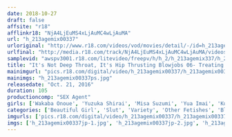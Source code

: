 ```yaml
---
date: 2018-10-27
draft: false
affsite: "r18"
afflinkr18: "NjA4LjEuMS4xLjAuMC4wLjAuMA"
url: "h_213agemix00337"
urloriginal: "http://www.r18.com/videos/vod/movies/detail/-/id=h_213agemix00337"
urlfinal: "http://media.r18.com/track/NjA4LjEuMS4xLjAuMC4wLjAuMA/videos/vod/movies/detail/-/id=h_213agemix00337"
samplevid: "awspv3001.r18.com/litevideo/freepv/h/h_2/h_213agemix337/h_213agemix337_dmb_s.mp4"
title: "It's Not Deep Throat, It's Hip Thrusting Blowjobs 06- Treating Them Like Sex Sleeves. Thrust Your Hips At Whatever Speed And Angle You Like And Unload Inside!-"
mainimgurl: "pics.r18.com/digital/video/h_213agemix00337/h_213agemix00337ps.jpg"
mainimgs: "h_213agemix00337ps.jpg"
releasedate: "Oct. 21, 2016"
duration: 105
productioncomp: "SEX Agent"
girls: ['Wakaba Onoue', 'Yuzuka Shirai', 'Misa Suzumi', 'Yua Imai', 'Kurumi Tamaki', 'Juri Ogawa', 'Riko Kayahawa', 'Kanon Hoshimiya']
categories: ['Beautiful Girl', 'Slut', 'Variety', 'Other Fetishes', 'Blowjob', 'Deep Throat', 'Hi-Def']
imgurls: ['pics.r18.com/digital/video/h_213agemix00337/h_213agemix00337jp-1.jpg', 'pics.r18.com/digital/video/h_213agemix00337/h_213agemix00337jp-2.jpg', 'pics.r18.com/digital/video/h_213agemix00337/h_213agemix00337jp-3.jpg', 'pics.r18.com/digital/video/h_213agemix00337/h_213agemix00337jp-4.jpg', 'pics.r18.com/digital/video/h_213agemix00337/h_213agemix00337jp-5.jpg', 'pics.r18.com/digital/video/h_213agemix00337/h_213agemix00337jp-6.jpg', 'pics.r18.com/digital/video/h_213agemix00337/h_213agemix00337jp-7.jpg', 'pics.r18.com/digital/video/h_213agemix00337/h_213agemix00337jp-8.jpg', 'pics.r18.com/digital/video/h_213agemix00337/h_213agemix00337jp-9.jpg', 'pics.r18.com/digital/video/h_213agemix00337/h_213agemix00337jp-10.jpg', 'pics.r18.com/digital/video/h_213agemix00337/h_213agemix00337jp-11.jpg', 'pics.r18.com/digital/video/h_213agemix00337/h_213agemix00337jp-12.jpg', 'pics.r18.com/digital/video/h_213agemix00337/h_213agemix00337jp-13.jpg', 'pics.r18.com/digital/video/h_213agemix00337/h_213agemix00337jp-14.jpg', 'pics.r18.com/digital/video/h_213agemix00337/h_213agemix00337jp-15.jpg', 'pics.r18.com/digital/video/h_213agemix00337/h_213agemix00337jp-16.jpg', 'pics.r18.com/digital/video/h_213agemix00337/h_213agemix00337jp-17.jpg', 'pics.r18.com/digital/video/h_213agemix00337/h_213agemix00337jp-18.jpg']
imgs: ['h_213agemix00337jp-1.jpg', 'h_213agemix00337jp-2.jpg', 'h_213agemix00337jp-3.jpg', 'h_213agemix00337jp-4.jpg', 'h_213agemix00337jp-5.jpg', 'h_213agemix00337jp-6.jpg', 'h_213agemix00337jp-7.jpg', 'h_213agemix00337jp-8.jpg', 'h_213agemix00337jp-9.jpg', 'h_213agemix00337jp-10.jpg', 'h_213agemix00337jp-11.jpg', 'h_213agemix00337jp-12.jpg', 'h_213agemix00337jp-13.jpg', 'h_213agemix00337jp-14.jpg', 'h_213agemix00337jp-15.jpg', 'h_213agemix00337jp-16.jpg', 'h_213agemix00337jp-17.jpg', 'h_213agemix00337jp-18.jpg']
---
```

